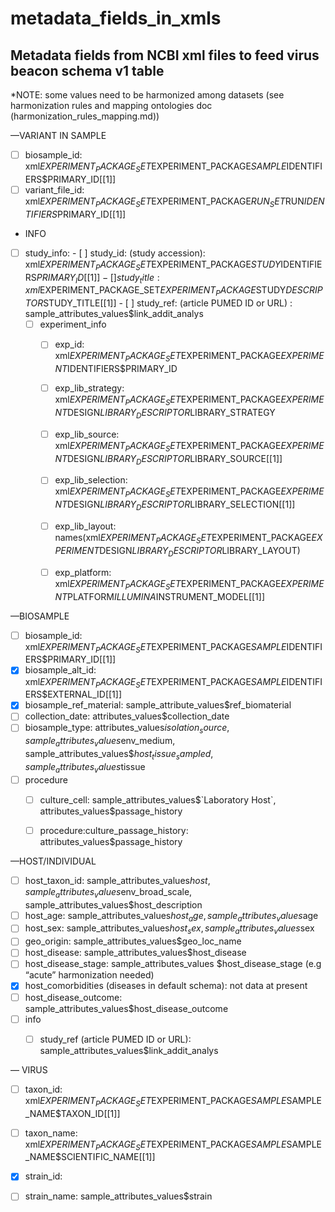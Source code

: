 # metadata_fields_in_xmls

## Metadata fields from NCBI xml files to feed virus beacon schema v1 table

*NOTE: some values need to be harmonized among datasets (see harmonization rules and mapping ontologies doc (harmonization_rules_mapping.md))


—VARIANT IN SAMPLE
- [ ] biosample_id:   xml$EXPERIMENT_PACKAGE_SET$EXPERIMENT_PACKAGE$SAMPLE$IDENTIFIERS$PRIMARY_ID[[1]]
- [ ] variant_file_id:   xml$EXPERIMENT_PACKAGE_SET$EXPERIMENT_PACKAGE$RUN_SET$RUN$IDENTIFIERS$PRIMARY_ID[[1]]

* INFO
- [ ] study_info: 
		- [ ] study_id: (study accession):  xml$EXPERIMENT_PACKAGE_SET$EXPERIMENT_PACKAGE$STUDY$IDENTIFIERS$PRIMARY_ID[[1]]
		- [ ] study_title: xml$EXPERIMENT_PACKAGE_SET$EXPERIMENT_PACKAGE$STUDY$DESCRIPTOR$STUDY_TITLE[[1]]
		- [ ] study_ref: (article PUMED ID or URL) : sample_attributes_values$link_addit_analys
	- [ ] experiment_info
		- [ ] exp_id: xml$EXPERIMENT_PACKAGE_SET$EXPERIMENT_PACKAGE$EXPERIMENT$IDENTIFIERS$PRIMARY_ID
		- [ ] exp_lib_strategy: xml$EXPERIMENT_PACKAGE_SET$EXPERIMENT_PACKAGE$EXPERIMENT$DESIGN$LIBRARY_DESCRIPTOR$LIBRARY_STRATEGY
		- [ ] exp_lib_source: xml$EXPERIMENT_PACKAGE_SET$EXPERIMENT_PACKAGE$EXPERIMENT$DESIGN$LIBRARY_DESCRIPTOR$LIBRARY_SOURCE[[1]]
		- [ ] exp_lib_selection:  xml$EXPERIMENT_PACKAGE_SET$EXPERIMENT_PACKAGE$EXPERIMENT$DESIGN$LIBRARY_DESCRIPTOR$LIBRARY_SELECTION[[1]]
		- [ ] exp_lib_layout: names(xml$EXPERIMENT_PACKAGE_SET$EXPERIMENT_PACKAGE$EXPERIMENT$DESIGN$LIBRARY_DESCRIPTOR$LIBRARY_LAYOUT)
		- [ ] exp_platform: xml$EXPERIMENT_PACKAGE_SET$EXPERIMENT_PACKAGE$EXPERIMENT$PLATFORM$ILLUMINA$INSTRUMENT_MODEL[[1]]


—BIOSAMPLE 
- [ ] biosample_id:  xml$EXPERIMENT_PACKAGE_SET$EXPERIMENT_PACKAGE$SAMPLE$IDENTIFIERS$PRIMARY_ID[[1]]
- [x] biosample_alt_id:  xml$EXPERIMENT_PACKAGE_SET$EXPERIMENT_PACKAGE$SAMPLE$IDENTIFIERS$EXTERNAL_ID[[1]]
- [x] biosample_ref_material: sample_attribute_values$ref_biomaterial
- [ ] collection_date: attributes_values$collection_date 
- [ ] biosample_type: attributes_values$isolation_source, sample_attributes_values$env_medium, sample_attributes_values$$host_tissue_sampled, sample_attributes_values$tissue
- [ ] procedure
	- [ ] culture_cell: sample_attributes_values$`Laboratory Host`, attributes_values$passage_history 
	- [ ] procedure:culture_passage_history: attributes_values$passage_history 
	

—HOST/INDIVIDUAL 
- [ ] host_taxon_id: sample_attributes_values$host, sample_attributes_values$env_broad_scale, sample_attributes_values$host_description
- [ ] host_age: sample_attributes_values$host_age, sample_attributes_values$age
- [ ] host_sex:  sample_attributes_values$host_sex, sample_attributes_values$sex
- [ ] geo_origin: sample_attributes_values$geo_loc_name 
- [ ] host_disease:  sample_attributes_values$host_disease
- [ ] host_disease_stage: sample_attributes_values $host_disease_stage (e.g “acute” harmonization needed) 
- [x] host_comorbidities (diseases in default schema): not data at present 
- [ ] host_disease_outcome: sample_attributes_values$host_disease_outcome
- [ ] info 
	- [ ] study_ref (article PUMED ID or URL): sample_attributes_values$link_addit_analys



— VIRUS
- [ ] taxon_id:    xml$EXPERIMENT_PACKAGE_SET$EXPERIMENT_PACKAGE$SAMPLE$SAMPLE_NAME$TAXON_ID[[1]]
- [ ] taxon_name:   xml$EXPERIMENT_PACKAGE_SET$EXPERIMENT_PACKAGE$SAMPLE$SAMPLE_NAME$SCIENTIFIC_NAME[[1]]
- [x] strain_id: 
- [ ] strain_name: sample_attributes_values$strain

